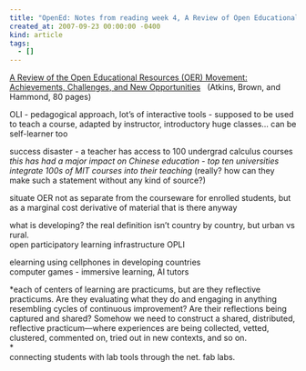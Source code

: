 ```yaml
---
title: "OpenEd: Notes from reading week 4, A Review of Open Educational Resources"
created_at: 2007-09-23 00:00:00 -0400
kind: article
tags:
  - []
---
```


[A Review of the Open Educational Resources (OER) Movement:
Achievements, Challenges, and New
Opportunities](http://www.oerderves.org/wp-content/uploads/2007/03/a-review-of-the-open-educational-resources-oer-movement_final.pdf "http://www.oerderves.org/wp-content/uploads/2007/03/a-review-of-the-open-educational-resources-oer-movement_final.pdf")
  (Atkins, Brown, and Hammond, 80 pages)

OLI - pedagogical approach, lot’s of interactive tools - supposed to be
used to teach a course, adapted by instructor, introductory huge
classes… can be self-learner too

success disaster - a teacher has access to 100 undergrad calculus
courses\
 *this has had a major impact on Chinese education - top ten
universities integrate 100s of MIT courses into their teaching* (really?
how can they make such a statement without any kind of source?)

situate OER not as separate from the courseware for enrolled students,
but as a marginal cost derivative of material that is there anyway

what is developing? the real definition isn’t country by country, but
urban vs rural.\
 open participatory learning infrastructure OPLI

elearning using cellphones in developing countries\
 computer games - immersive learning, AI tutors

*each of centers of learning are practicums, but are they reflective
practicums. Are they evaluating what they do and engaging in anything
resembling cycles of continuous improvement? Are their reflections being
captured and shared? Somehow we need to construct a shared, distributed,
reflective practicum—where experiences are being collected, vetted,
clustered, commented on, tried out in new contexts, and so on.\
*\
 connecting students with lab tools through the net. fab labs.
